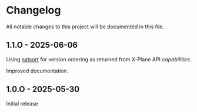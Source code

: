# Changelog

All notable changes to this project will be documented in this file.


## 1.1.O - 2025-06-06

Using [natsort](https://github.com/SethMMorton/natsort/wiki) for version ordering as returned from X-Plane API *capabilities*.

Improved documentation.

## 1.0.O - 2025-05-30

Initial release